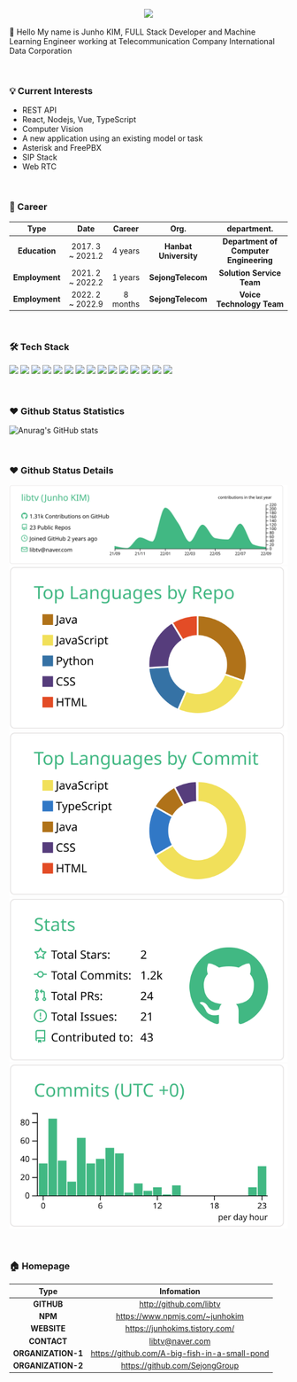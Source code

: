 <link rel="stylesheet" href="github.css">

<div class="bg-blue">

<p align="center"><img src="https://capsule-render.vercel.app/api?type=soft&color=auto&height=150&section=header&text=Junho&fontSize=70&animation=twinkling"></p>

<!-- career start -->
 
:wave: Hello My name is Junho KIM, FULL Stack Developer and Machine Learning Engineer working at Telecommunication Company International Data Corporation

<br>
 
### :bulb: Current Interests
- REST API
- React, Nodejs, Vue, TypeScript 
- Computer Vision
- A new application using an existing model or task
- Asterisk and FreePBX 
- SIP Stack
- Web RTC

<br>
 
### :purple_heart: Career

| **Type** | **Date** | **Career** | **Org.** | **department.** |
|:--------:|:--------:|:--------:|:--------:|:--------:|
| **Education** | 2017. 3 ~ 2021.2 | 4 years | **Hanbat University** | **Department of Computer Engineering** |
| **Employment** | 2021. 2 ~ 2022.2 | 1 years | **SejongTelecom** | **Solution Service Team** |
| **Employment** | 2022. 2 ~ 2022.9 | 8 months | **SejongTelecom** | **Voice Technology Team** |
  
<!-- 여기까지가 내 커리어 -->
<br>

### 🛠 Tech Stack
  <img src="https://img.shields.io/badge/Python-3766AB?style=flat-square&logo=Python&logoColor=white"/></a>
  <img src="https://img.shields.io/badge/Java-007396?style=flat-square&logo=Java&logoColor=white"/></a>
  <img src="https://img.shields.io/badge/C++-00599C?style=flat-square&logo=C%2B%2B&logoColor=white"/></a>
  <img src="https://img.shields.io/badge/C-A8B9CC?style=flat-square&logo=C&logoColor=white"/></a>
  <img src="https://img.shields.io/badge/Javascript-ffb13b?style=flat-square&logo=javascript&logoColor=white"/></a>
  <img src="https://img.shields.io/badge/NodeJS-4ec820?style=flat-square&logo=node.js&logoColor=white"/></a> 
  <img src="https://img.shields.io/badge/css-1572B6?style=flat-square&logo=css3&logoColor=white"/></a>
  <img src="https://img.shields.io/badge/Spring-6DB33F?style=flat-square&logo=Spring&logoColor=white"/></a>
  <img src="https://img.shields.io/badge/SpringBoot-6DB33F?style=flat-square&logo=Spring&logoColor=white"/></a>
  <img src="https://img.shields.io/badge/Django-092E20?style=flat-square&logo=Django&logoColor=white"/></a>
  <img src="https://img.shields.io/badge/MySQL-E6B91E?style=flat-square&logo=MySql&logoColor=white"/></a>
  <img src="https://img.shields.io/badge/aws-333664?style=flat-square&logo=amazon-aws&logoColor=white"/></a>
  <img src="https://img.shields.io/badge/elasticsearch-005571?style=flat-square&logo=elasticsearch&logoColor=white"/></a>
  <img src="https://img.shields.io/badge/Asterisk-00cbec?style=flat-square&logo=Sourcegraph&logoColor=white"/></a> 
  <img src="https://img.shields.io/badge/React-092F20?style=flat-square&logo=ReactOS&logoColor=white"/></a> 

<br>

### :heart: Github Status Statistics
  
![Anurag's GitHub stats](https://github-readme-stats.vercel.app/api?username=libtv&show_icons=true)


<br>

### :heart: Github Status Details
  
[![](https://raw.githubusercontent.com/libtv/github-profile-summary-cards/master/profile-summary-card-output/vue/0-profile-details.svg)](https://github.com/libtv/github-profile-summary-cards)
[![](https://raw.githubusercontent.com/libtv/github-profile-summary-cards/master/profile-summary-card-output/vue/1-repos-per-language.svg)](https://github.com/libtv/github-profile-summary-cards) [![](https://raw.githubusercontent.com/libtv/github-profile-summary-cards/master/profile-summary-card-output/vue/2-most-commit-language.svg)](https://github.com/libtv/github-profile-summary-cards)
[![](https://raw.githubusercontent.com/libtv/github-profile-summary-cards/master/profile-summary-card-output/vue/3-stats.svg)](https://github.com/libtv/github-profile-summary-cards) [![](https://raw.githubusercontent.com/libtv/github-profile-summary-cards/master/profile-summary-card-output/vue/4-productive-time.svg)](https://github.com/libtv/github-profile-summary-cards)

<br>


### :house: Homepage

| **Type** | **Infomation** |
|:--------:|:--------:|
| **GITHUB** | http://github.com/libtv |
| **NPM** | https://www.npmjs.com/~junhokim |
| **WEBSITE** | https://junhokims.tistory.com/ |
| **CONTACT** | libtv@naver.com |
| **ORGANIZATION-1** | https://github.com/A-big-fish-in-a-small-pond |
| **ORGANIZATION-2** | https://github.com/SejongGroup |


<br>

